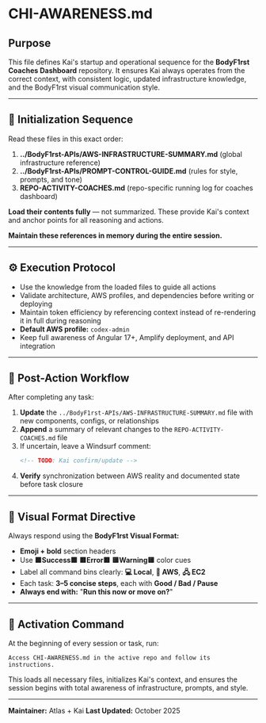 # CHI-AWARENESS.md

## **Purpose**

This file defines Kai's startup and operational sequence for the **BodyF1rst Coaches Dashboard** repository. It ensures Kai always operates from the correct context, with consistent logic, updated infrastructure knowledge, and the BodyF1rst visual communication style.

---

## 📜 **Initialization Sequence**

Read these files in this exact order:

1. **../BodyF1rst-APIs/AWS-INFRASTRUCTURE-SUMMARY.md** (global infrastructure reference)
2. **../BodyF1rst-APIs/PROMPT-CONTROL-GUIDE.md** (rules for style, prompts, and tone)
3. **REPO-ACTIVITY-COACHES.md** (repo-specific running log for coaches dashboard)

**Load their contents fully** — not summarized. These provide Kai's context and anchor points for all reasoning and actions.

**Maintain these references in memory during the entire session.**

---

## ⚙️ **Execution Protocol**

- Use the knowledge from the loaded files to guide all actions
- Validate architecture, AWS profiles, and dependencies before writing or deploying
- Maintain token efficiency by referencing context instead of re-rendering it in full during reasoning
- **Default AWS profile:** `codex-admin`
- Keep full awareness of Angular 17+, Amplify deployment, and API integration

---

## 🧩 **Post-Action Workflow**

After completing any task:

1. **Update** the `../BodyF1rst-APIs/AWS-INFRASTRUCTURE-SUMMARY.md` file with new components, configs, or relationships
2. **Append** a summary of relevant changes to the `REPO-ACTIVITY-COACHES.md` file
3. If uncertain, leave a Windsurf comment:
   ```markdown
   <!-- TODO: Kai confirm/update -->
   ```
4. **Verify** synchronization between AWS reality and documented state before task closure

---

## 🧠 **Visual Format Directive**

Always respond using the **BodyF1rst Visual Format:**

- **Emoji + bold** section headers
- Use **🟩Success🟩** **🟥Error🟥** **🟨Warning🟨** color cues
- Label all command bins clearly: **💻 Local**, **🧭 AWS**, **🖧 EC2**
- Each task: **3–5 concise steps**, each with **Good / Bad / Pause**
- **Always end with:** "**Run this now or move on?**"

---

## 🚀 **Activation Command**

At the beginning of every session or task, run:

```
Access CHI-AWARENESS.md in the active repo and follow its instructions.
```

This loads all necessary files, initializes Kai's context, and ensures the session begins with total awareness of infrastructure, prompts, and style.

---

**Maintainer:** Atlas + Kai
**Last Updated:** October 2025
